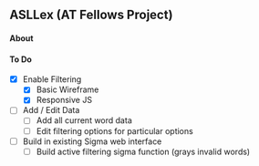 ## ASLLex (AT Fellows Project)

#### About

#### To Do
- [x] Enable Filtering
    - [x] Basic Wireframe
    - [x] Responsive JS
- [ ] Add / Edit Data
    - [ ] Add all current word data
    - [ ] Edit filtering options for particular options
- [ ] Build in existing Sigma web interface
    - [ ] Build active filtering sigma function (grays invalid words)
